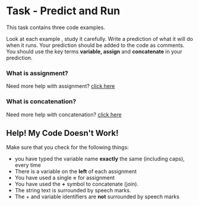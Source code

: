 # Task - Predict and Run

This task contains three code examples.

Look at each example , study it carefully.  Write a prediction of what it will do when it runs.  Your prediction should be added to the code as comments. You should use the key terms **variable, assign** and **concatenate** in your prediction.

### What is assignment?

Need more help with assignment? [click here](https://www.w3schools.com/python/python_variables.asp)

### What is concatenation?

Need more help with concatenation? [click here](https://www.w3schools.com/python/gloss_python_string_concatenation.asp)

## Help! My Code Doesn't Work!

Make sure that you check for the following things:

- you have typed the variable name **exactly** the same (including caps), every time
- There is a variable on the **left** of each assignment
- You have used a single **=** for assignment
- You have used the **+** symbol to concatenate (join).
- The string text is surrounded by speech marks.
- The + and variable identifiers are **not** surrounded by speech marks